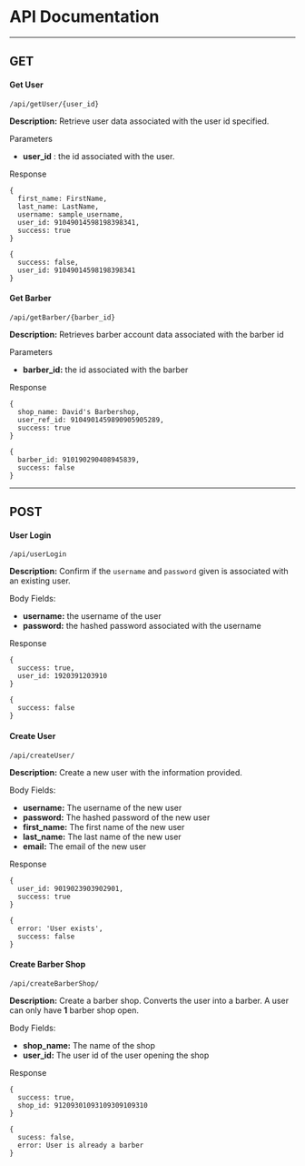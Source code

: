 # API Documentation
------
## GET

#### Get User

`/api/getUser/{user_id}`

**Description:** Retrieve user data associated with the user id specified.

Parameters
* **user_id** : the id associated with the user.

Response
```
{
  first_name: FirstName,
  last_name: LastName,
  username: sample_username,
  user_id: 91049014598198398341,
  success: true
}
```
```
{
  success: false,
  user_id: 91049014598198398341
}
```

#### Get Barber
`/api/getBarber/{barber_id}`

**Description:** Retrieves barber account data associated with the barber id

Parameters
* **barber_id:** the id associated with the barber

Response
```
{
  shop_name: David's Barbershop,
  user_ref_id: 9104901459890905905289,
  success: true
}
```
```
{
  barber_id: 910190290408945839,
  success: false
}
```
------
## POST

#### User Login
`/api/userLogin`

**Description:** Confirm if the `username` and `password` given is associated with an existing
user.

Body Fields:
* **username:** the username of the user
* **password:** the hashed password associated with the username

Response

```
{
  success: true,
  user_id: 1920391203910
}
```
```
{
  success: false
}
```

#### Create User
`/api/createUser/`

**Description:** Create a new user with the information provided.

Body Fields:
* **username:** The username of the new user
* **password:** The hashed password of the new user
* **first_name:** The first name of the new user
* **last_name:** The last name of the new user
* **email:** The email of the new user

Response
```
{
  user_id: 9019023903902901,
  success: true
}
```
```
{
  error: 'User exists',
  success: false
}
```


#### Create Barber Shop
`/api/createBarberShop/`

**Description:** Create a barber shop. Converts the user into a barber. A user can only have
**1** barber shop open.

Body Fields:
* **shop_name:** The name of the shop
* **user_id:** The user id of the user opening the shop

Response
```
{
  success: true,
  shop_id: 91209301093109309109310
}
```
```
{
  sucess: false,
  error: User is already a barber
}
```
